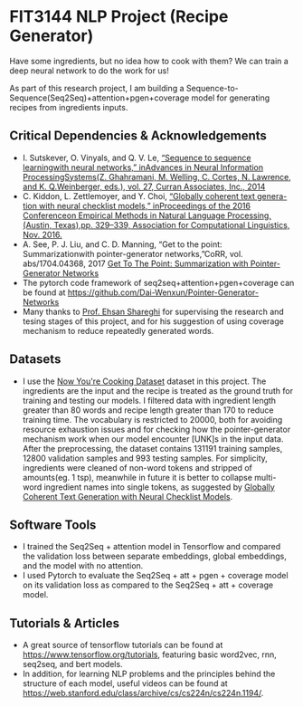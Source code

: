# FIT3144 NLP Project (Recipe Generator)
Have some ingredients, but no idea how to cook with them? We can train a deep neural network to do the work for us!

As part of this research project, I am building a Sequence-to-Sequence(Seq2Seq)+attention+pgen+coverage model for generating recipes from ingredients inputs.

## Critical Dependencies & Acknowledgements
*  I. Sutskever, O. Vinyals, and Q. V. Le, [“Sequence to sequence learningwith  neural  networks,”  inAdvances in Neural Information ProcessingSystems(Z. Ghahramani, M. Welling, C. Cortes, N. Lawrence, and K. Q.Weinberger, eds.), vol. 27, Curran Associates, Inc., 2014](http://papers.nips.cc/paper/5346-sequence-to-sequence-learning-with-neural-networks)
*  C. Kiddon, L. Zettlemoyer, and Y. Choi, [“Globally coherent text genera-tion with neural checklist models,” inProceedings of the 2016 Conferenceon Empirical Methods in Natural Language Processing, (Austin, Texas),pp. 329–339, Association for Computational Linguistics, Nov. 2016.](https://homes.cs.washington.edu/~yejin/Papers/emnlp16_neuralchecklist.pdf)
*  A. See, P. J. Liu, and C. D. Manning, “Get to the point:  Summarizationwith pointer-generator networks,”CoRR, vol. abs/1704.04368, 2017 [Get To The Point: Summarization with Pointer-Generator Networks](https://arxiv.org/abs/1704.04368)
* The  pytorch code framework of seq2seq+attention+pgen+coverage can be found at <https://github.com/Dai-Wenxun/Pointer-Generator-Networks>  
* Many thanks to [Prof. Ehsan Shareghi](https://eehsan.github.io/) for supervising the research and tesing stages of this project, and for his suggestion of using coverage mechanism to reduce repeatedly generated words.    

## Datasets
* I use the [Now You're Cooking Dataset](https://drive.google.com/file/d/1qyiBz1kMqkcvIgVlm1go6x3WgzlWhe0F/view) dataset in this project. The ingredients are the input and the recipe is treated as the ground truth for training and testing our models. I filtered data with ingredient length greater than 80 words and recipe length greater than 170 to reduce training time. The vocabulary is restricted to 20000, both for avoiding resource exhaustion issues and for checking how the pointer-generator mechanism work when our model encounter [UNK]s in the input data. After the preprocessing, the dataset contains 131191 training samples, 12800 validation samples and 993 testing samples. For simplicity, ingredients were cleaned of non-word tokens and stripped of amounts(eg. 1 tsp), meanwhile in future it is better to collapse multi-word ingredient names into single tokens, as suggested by [Globally Coherent Text Generation with Neural Checklist Models](https://homes.cs.washington.edu/~yejin/Papers/emnlp16_neuralchecklist.pdf).

## Software Tools
* I trained the Seq2Seq + attention model in Tensorflow and compared the validation loss between separate embeddings, global embeddings, and the model with no attention.
* I used Pytorch to evaluate the Seq2Seq + att + pgen + coverage model on its validation loss as compared to the Seq2Seq + att + coverage model.

## Tutorials & Articles
* A great source of tensorflow tutorials can be found at https://www.tensorflow.org/tutorials, featuring basic word2vec, rnn, seq2seq, and bert models.
* In addition, for learning NLP problems and the principles behind the structure of each model, useful videos can be found at <https://web.stanford.edu/class/archive/cs/cs224n/cs224n.1194/>. 
